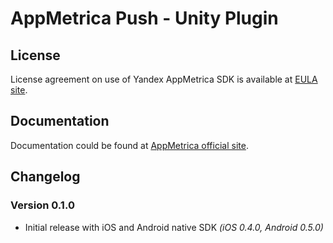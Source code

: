 # AppMetrica Push - Unity Plugin

## License
License agreement on use of Yandex AppMetrica SDK is available at [EULA site][LICENSE].

## Documentation
Documentation could be found at [AppMetrica official site][DOCUMENTATION].

## Changelog

### Version 0.1.0

* Initial release with iOS and Android native SDK *(iOS 0.4.0, Android 0.5.0)*

[LICENSE]: http://legal.yandex.ru/metrica_termsofuse/ "Yandex AppMetrica agreement"
[DOCUMENTATION]: https://tech.yandex.ru/metrica-mobile-sdk/doc/mobile-sdk-dg/push/unity-initialize-docpage/ "Yandex AppMetrica Push Unity Plugin documentation"
